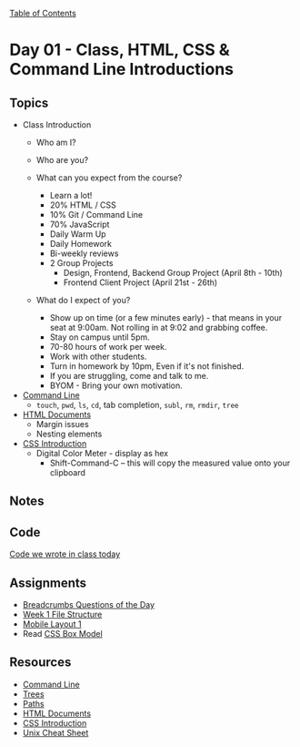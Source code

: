 [Table of Contents](/README.md)

# Day 01 - Class, HTML, CSS & Command Line Introductions

## Topics
* Class Introduction
	* Who am I?
	* Who are you?
	* What can you expect from the course?
		- Learn a lot!
		- 20% HTML / CSS
		- 10% Git / Command Line
		- 70% JavaScript
		- Daily Warm Up
		- Daily Homework
		- Bi-weekly reviews
		- 2 Group Projects
			- Design, Frontend, Backend Group Project (April 8th - 10th)
			- Frontend Client Project (April 21st - 26th)

	* What do I expect of you?
		- Show up on time (or a few minutes early) - that means in your seat at 9:00am. Not rolling in at 9:02 and grabbing coffee.
		- Stay on campus until 5pm.
		- 70-80 hours of work per week.
		- Work with other students.
		- Turn in homework by 10pm, Even if it's not finished.
		- If you are struggling, come and talk to me.
		- BYOM - Bring your own motivation.
* [Command Line](/units/command-line/README.md)
	* `touch`, `pwd`, `ls`, `cd`, tab completion, `subl`, `rm`, `rmdir`, `tree`
* [HTML Documents](/units/html-documents/README.md)
	* Margin issues
	* Nesting elements
* [CSS Introduction](/units/css-introduction/README.md)
	* Digital Color Meter - display as hex
		* Shift-Command-C – this will copy the measured value onto your clipboard

## Notes
<!-- More detailed notes from class, including whiteboard photos etc -->

## Code
[Code we wrote in class today](https://github.com/TIY-Austin-Front-End-Engineering/Curriculum/tree/master/notes/day-01/examples)

## Assignments
* [Breadcrumbs Questions of the Day](https://online.theironyard.com/library/paths/115/units/377/assignments/637)
* [Week 1 File Structure](https://online.theironyard.com/library/paths/115/units/385/assignments/635)
* [Mobile Layout 1](https://online.theironyard.com/library/paths/115/units/377/assignments/636)
* Read [CSS Box Model](/units/css-box-model)

## Resources
* [Command Line](/units/command-line/README.md)
* [Trees](/units/trees/README.md)
* [Paths](/units/paths/README.md)
* [HTML Documents](/units/html-documents/README.md)
* [CSS Introduction](/units/css-introduction/README.md)
* [Unix Cheat Sheet](http://www.cheat-sheets.org/saved-copy/fwunixref.pdf)
